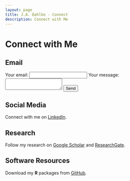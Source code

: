 ```yaml
---
layout: page
title: J.A. Dahlke - Connect
description: Connect with Me
---
```


# Connect with Me

## Email
<form
  action="https://formspree.io/f/xzbndnbg"
  method="POST"
>
  <label>
    Your email:
    <input type="email" name="email">
  </label>
  
  <label>
    Your message:
    <textarea name="message"></textarea>
  </label>
  <!-- your other form fields go here -->
  <button type="submit">Send</button>
</form>

## Social Media
Connect with me on [LinkedIn](https://www.linkedin.com/in/jeffreydahlke/).

## Research
Follow my research on [Google Scholar](https://scholar.google.com/citations?user=9myyxFoAAAAJ&hl=en) and [ResearchGate](https://www.researchgate.net/profile/Jeffrey_Dahlke).

## Software Resources
Download my **R** packages from [GitHub](https://github.com/jadahlke).
